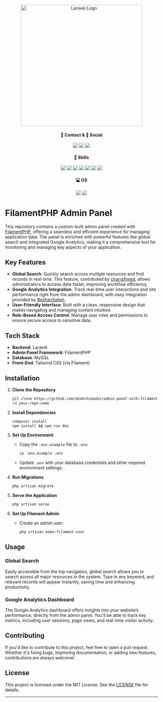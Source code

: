 <p align="center"><a href="https://laravel.com" target="_blank"><img src="https://raw.githubusercontent.com/laravel/art/master/logo-lockup/5%20SVG/2%20CMYK/1%20Full%20Color/laravel-logolockup-cmyk-red.svg" width="400" alt="Laravel Logo"></a>

</p>

<h4 align="center">📱 Contact & 👨 Social</h4>
<p align="center">
<!-- <a href="https://github.com/laravel/framework/actions"><img src="https://github.com/laravel/framework/workflows/tests/badge.svg" alt="Build Status"></a>
<a href="https://packagist.org/packages/laravel/framework"><img src="https://img.shields.io/packagist/dt/laravel/framework" alt="Total Downloads"></a>
<a href="https://packagist.org/packages/laravel/framework"><img src="https://img.shields.io/packagist/v/laravel/framework" alt="Latest Stable Version"></a>
<a href="https://packagist.org/packages/laravel/framework"><img src="https://img.shields.io/packagist/l/laravel/framework" alt="License"></a> -->
<a href="mailto:anthonyobah37@gmail.com"><img src="https://img.shields.io/badge/Gmail-D14836?style=for-the-badge&logo=gmail&logoColor=white"></a>
<a href="https://github.com/obahchimaobi"><img src="https://img.shields.io/badge/GitHub-100000?style=for-the-badge&logo=github&logoColor=white"></a>
<a href="https://linkedin.com/in/obahchimaobi"><img src="https://img.shields.io/badge/LinkedIn-0077B5?style=for-the-badge&logo=linkedin&logoColor=white"></a>
</p>

<h4 align="center">🚀 Skills</h4>
<p align="center">
<a href=""><img src="https://img.shields.io/badge/HTML5-E34F26?style=for-the-badge&logo=html5&logoColor=white"></a>
<a href=""><img src="https://img.shields.io/badge/CSS3-1572B6?style=for-the-badge&logo=css3&logoColor=white"></a>
<a href=""><img src="https://img.shields.io/badge/Sass-CC6699?style=for-the-badge&logo=sass&logoColor=white"></a>
<a href="https://getbootstrap.com"><img src="https://img.shields.io/badge/Bootstrap-563D7C?style=for-the-badge&logo=bootstrap&logoColor=white"></a>
<a href="https://php.net"><img src="https://img.shields.io/badge/PHP-777BB4?style=for-the-badge&logo=php&logoColor=white"></a>
<a href="https://laravel.com"><img src="https://img.shields.io/badge/Laravel-FF2D20?style=for-the-badge&logo=laravel&logoColor=white"></a>
<a href=""><img src="https://img.shields.io/badge/MySQL-00000F?style=for-the-badge&logo=mysql&logoColor=white"></a>
</p>

<h4 align="center">💻 OS</h4>
<p align="center">
<a href="https://fedoraproject.org/"><img src="https://img.shields.io/badge/Fedora-294172?style=for-the-badge&logo=fedora&logoColor=white"></a>
<a href="https://kali.org/"><img src="https://img.shields.io/badge/Kali_Linux-557C94?style=for-the-badge&logo=kali-linux&logoColor=white"></a>
</p>

# FilamentPHP Admin Panel

This repository contains a custom-built admin panel created with [FilamentPHP](https://filamentphp.com/), offering a seamless and efficient experience for managing application data. The panel is enriched with powerful features like global search and integrated Google Analytics, making it a comprehensive tool for monitoring and managing key aspects of your application.

## Key Features

- **Global Search**: Quickly search across multiple resources and find records in real-time. This feature, contributed by [charrafimed](https://github.com/charrafimed), allows administrators to access data faster, improving workflow efficiency.
- **Google Analytics Integration**: Track real-time user interactions and site performance right from the admin dashboard, with easy integration provided by [BezhanSalleh](https://github.com/BezhanSalleh).
- **User-Friendly Interface**: Built with a clean, responsive design that makes navigating and managing content intuitive.
- **Role-Based Access Control**: Manage user roles and permissions to ensure secure access to sensitive data.

## Tech Stack

- **Backend**: Laravel
- **Admin Panel Framework**: FilamentPHP
- **Database**: MySQL
- **Front-End**: Tailwind CSS (via Filament)
  
## Installation

1. **Clone the Repository**
   ```bash
   git clone https://github.com/obahchimaobi/admin-panel-with-filamentphp.git
   cd your-repo-name
   ```

2. **Install Dependencies**
   ```bash
   composer install
   npm install && npm run dev
   ```

3. **Set Up Environment**
   - Copy the `.env.example` file to `.env`:
     ```bash
     cp .env.example .env
     ```
   - Update `.env` with your database credentials and other required environment settings.

4. **Run Migrations**
   ```bash
   php artisan migrate
   ```

5. **Serve the Application**
   ```bash
   php artisan serve
   ```

6. **Set Up Filament Admin**
   - Create an admin user:
     ```bash
     php artisan make:filament-user
     ```

## Usage

### Global Search
Easily accessible from the top navigation, global search allows you to search across all major resources in the system. Type in any keyword, and relevant records will appear instantly, saving time and enhancing productivity.

### Google Analytics Dashboard
The Google Analytics dashboard offers insights into your website’s performance, directly from the admin panel. You'll be able to track key metrics, including user sessions, page views, and real-time visitor activity.

## Contributing

If you'd like to contribute to this project, feel free to open a pull request. Whether it's fixing bugs, improving documentation, or adding new features, contributions are always welcome!

## License

This project is licensed under the MIT License. See the [LICENSE](LICENSE) file for details.

---